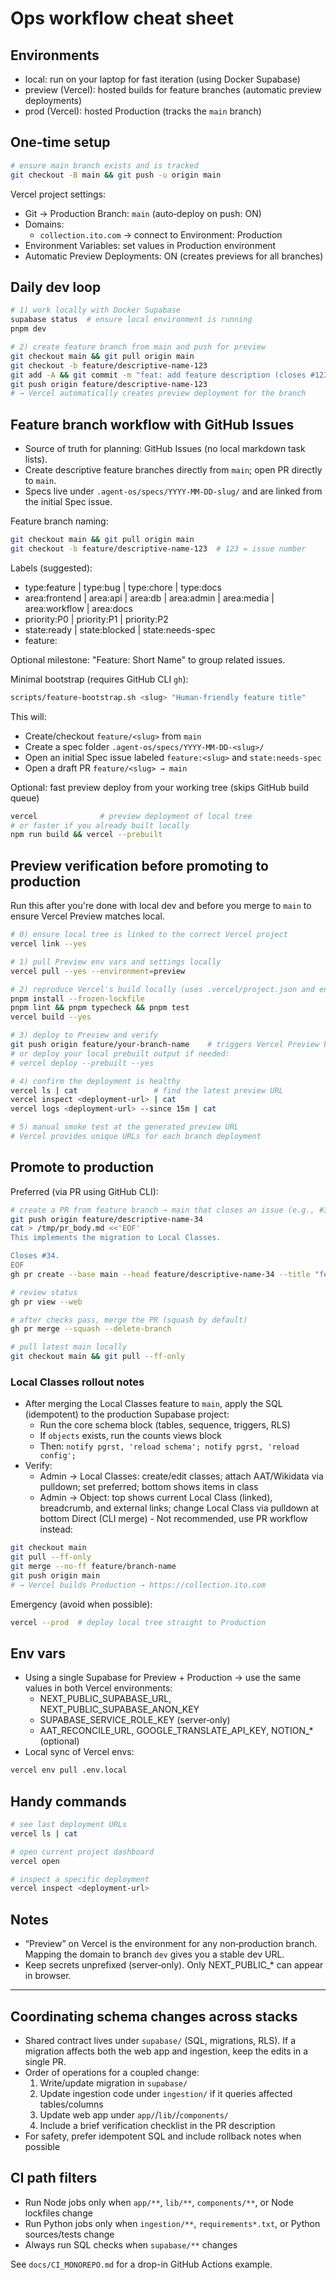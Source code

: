 # Ops workflow cheat sheet

## Environments

- local: run on your laptop for fast iteration (using Docker Supabase)
- preview (Vercel): hosted builds for feature branches (automatic preview deployments)
- prod (Vercel): hosted Production (tracks the `main` branch)

## One‑time setup

```bash
# ensure main branch exists and is tracked
git checkout -B main && git push -u origin main
```

Vercel project settings:

- Git → Production Branch: `main` (auto‑deploy on push: ON)
- Domains:
  - `collection.ito.com` → connect to Environment: Production
- Environment Variables: set values in Production environment
- Automatic Preview Deployments: ON (creates previews for all branches)

## Daily dev loop

```bash
# 1) work locally with Docker Supabase
supabase status  # ensure local environment is running
pnpm dev

# 2) create feature branch from main and push for preview
git checkout main && git pull origin main
git checkout -b feature/descriptive-name-123
git add -A && git commit -m "feat: add feature description (closes #123)"
git push origin feature/descriptive-name-123
# → Vercel automatically creates preview deployment for the branch
```

## Feature branch workflow with GitHub Issues

- Source of truth for planning: GitHub Issues (no local markdown task lists).
- Create descriptive feature branches directly from `main`; open PR directly to `main`.
- Specs live under `.agent-os/specs/YYYY-MM-DD-slug/` and are linked from the initial Spec issue.

Feature branch naming:

```bash
git checkout main && git pull origin main
git checkout -b feature/descriptive-name-123  # 123 = issue number
```

Labels (suggested):

- type:feature | type:bug | type:chore | type:docs
- area:frontend | area:api | area:db | area:admin | area:media | area:workflow | area:docs
- priority:P0 | priority:P1 | priority:P2
- state:ready | state:blocked | state:needs-spec
- feature:<slug>

Optional milestone: "Feature: Short Name" to group related issues.

Minimal bootstrap (requires GitHub CLI `gh`):

```bash
scripts/feature-bootstrap.sh <slug> "Human-friendly feature title"
```

This will:
- Create/checkout `feature/<slug>` from `main`
- Create a spec folder `.agent-os/specs/YYYY-MM-DD-<slug>/`
- Open an initial Spec issue labeled `feature:<slug>` and `state:needs-spec`
- Open a draft PR `feature/<slug> → main`

Optional: fast preview deploy from your working tree (skips GitHub build queue)

```bash
vercel              # preview deployment of local tree
# or faster if you already built locally
npm run build && vercel --prebuilt
```

## Preview verification before promoting to production

Run this after you're done with local dev and before you merge to `main` to ensure Vercel Preview matches local.

```bash
# 0) ensure local tree is linked to the correct Vercel project
vercel link --yes

# 1) pull Preview env vars and settings locally
vercel pull --yes --environment=preview

# 2) reproduce Vercel's build locally (uses .vercel/project.json and env)
pnpm install --frozen-lockfile
pnpm lint && pnpm typecheck && pnpm test
vercel build --yes

# 3) deploy to Preview and verify
git push origin feature/your-branch-name    # triggers Vercel Preview build for the branch
# or deploy your local prebuilt output if needed:
# vercel deploy --prebuilt --yes

# 4) confirm the deployment is healthy
vercel ls | cat                 # find the latest preview URL
vercel inspect <deployment-url> | cat
vercel logs <deployment-url> --since 15m | cat

# 5) manual smoke test at the generated preview URL
# Vercel provides unique URLs for each branch deployment
```

## Promote to production

Preferred (via PR using GitHub CLI):

```bash
# create a PR from feature branch → main that closes an issue (e.g., #34)
git push origin feature/descriptive-name-34
cat > /tmp/pr_body.md <<'EOF'
This implements the migration to Local Classes.

Closes #34.
EOF
gh pr create --base main --head feature/descriptive-name-34 --title "feat: remove direct classification links" --body-file /tmp/pr_body.md

# review status
gh pr view --web

# after checks pass, merge the PR (squash by default)
gh pr merge --squash --delete-branch

# pull latest main locally
git checkout main && git pull --ff-only
```

### Local Classes rollout notes

- After merging the Local Classes feature to `main`, apply the SQL (idempotent) to the production Supabase project:
  - Run the core schema block (tables, sequence, triggers, RLS)
  - If `objects` exists, run the counts views block
  - Then: `notify pgrst, 'reload schema'; notify pgrst, 'reload config';`
- Verify:
  - Admin → Local Classes: create/edit classes; attach AAT/Wikidata via pulldown; set preferred; bottom shows items in class
  - Admin → Object: top shows current Local Class (linked), breadcrumb, and external links; change Local Class via pulldown at bottom
Direct (CLI merge) - Not recommended, use PR workflow instead:

```bash
git checkout main
git pull --ff-only
git merge --no-ff feature/branch-name
git push origin main
# → Vercel builds Production → https://collection.ito.com
```

Emergency (avoid when possible):

```bash
vercel --prod  # deploy local tree straight to Production
```

## Env vars

- Using a single Supabase for Preview + Production → use the same values in both Vercel environments:
  - NEXT_PUBLIC_SUPABASE_URL, NEXT_PUBLIC_SUPABASE_ANON_KEY
  - SUPABASE_SERVICE_ROLE_KEY (server‑only)
  - AAT_RECONCILE_URL, GOOGLE_TRANSLATE_API_KEY, NOTION_* (optional)
- Local sync of Vercel envs:

```bash
vercel env pull .env.local
```

## Handy commands

```bash
# see last deployment URLs
vercel ls | cat

# open current project dashboard
vercel open

# inspect a specific deployment
vercel inspect <deployment-url>
```

## Notes

- “Preview” on Vercel is the environment for any non‑production branch. Mapping the domain to branch `dev` gives you a stable dev URL.
- Keep secrets unprefixed (server‑only). Only NEXT_PUBLIC_* can appear in browser.

---

## Coordinating schema changes across stacks

- Shared contract lives under `supabase/` (SQL, migrations, RLS). If a migration affects both the web app and ingestion, keep the edits in a single PR.
- Order of operations for a coupled change:
  1) Write/update migration in `supabase/`
  2) Update ingestion code under `ingestion/` if it queries affected tables/columns
  3) Update web app under `app/`/`lib/`/`components/`
  4) Include a brief verification checklist in the PR description
- For safety, prefer idempotent SQL and include rollback notes when possible

## CI path filters

- Run Node jobs only when `app/**`, `lib/**`, `components/**`, or Node lockfiles change
- Run Python jobs only when `ingestion/**`, `requirements*.txt`, or Python sources/tests change
- Always run SQL checks when `supabase/**` changes

See `docs/CI_MONOREPO.md` for a drop-in GitHub Actions example.
